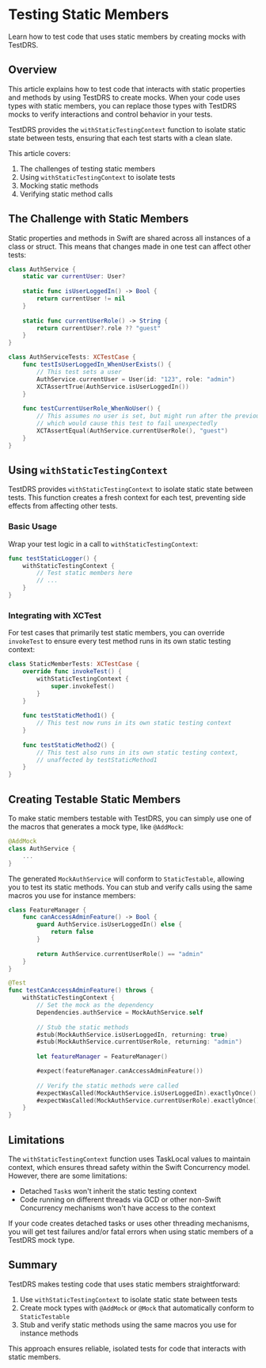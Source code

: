# Testing Static Members

Learn how to test code that uses static members by creating mocks with TestDRS.

## Overview

This article explains how to test code that interacts with static properties and methods by using TestDRS to create mocks. When your code uses types with static members, you can replace those types with TestDRS mocks to verify interactions and control behavior in your tests.

TestDRS provides the `withStaticTestingContext` function to isolate static state between tests, ensuring that each test starts with a clean slate.

This article covers:
1. The challenges of testing static members
2. Using `withStaticTestingContext` to isolate tests
3. Mocking static methods
4. Verifying static method calls

## The Challenge with Static Members

Static properties and methods in Swift are shared across all instances of a class or struct. This means that changes made in one test can affect other tests:

```swift
class AuthService {
    static var currentUser: User?
    
    static func isUserLoggedIn() -> Bool {
        return currentUser != nil
    }
    
    static func currentUserRole() -> String {
        return currentUser?.role ?? "guest"
    }
}

class AuthServiceTests: XCTestCase {
    func testIsUserLoggedIn_WhenUserExists() {
        // This test sets a user
        AuthService.currentUser = User(id: "123", role: "admin")
        XCTAssertTrue(AuthService.isUserLoggedIn())
    }
    
    func testCurrentUserRole_WhenNoUser() {
        // This assumes no user is set, but might run after the previous test
        // which would cause this test to fail unexpectedly
        XCTAssertEqual(AuthService.currentUserRole(), "guest")
    }
}
```

## Using `withStaticTestingContext`

TestDRS provides `withStaticTestingContext` to isolate static state between tests. This function creates a fresh context for each test, preventing side effects from affecting other tests.

### Basic Usage

Wrap your test logic in a call to `withStaticTestingContext`:

```swift
func testStaticLogger() {
    withStaticTestingContext {
        // Test static members here
        // ...
    }
}
```

### Integrating with XCTest

For test cases that primarily test static members, you can override `invokeTest` to ensure every test method runs in its own static testing context:

```swift
class StaticMemberTests: XCTestCase {
    override func invokeTest() {
        withStaticTestingContext {
            super.invokeTest()
        }
    }
    
    func testStaticMethod1() {
        // This test now runs in its own static testing context
    }
    
    func testStaticMethod2() {
        // This test also runs in its own static testing context,
        // unaffected by testStaticMethod1
    }
}
```

## Creating Testable Static Members

To make static members testable with TestDRS, you can simply use one of the macros that generates a mock type, like `@AddMock`:

```swift
@AddMock
class AuthService {
    ...
}
```

The generated `MockAuthService` will conform to `StaticTestable`, allowing you to test its static methods. You can stub and verify calls using the same macros you use for instance members:

```swift
class FeatureManager {
    func canAccessAdminFeature() -> Bool {
        guard AuthService.isUserLoggedIn() else {
            return false
        }
        
        return AuthService.currentUserRole() == "admin"
    }
}

@Test
func testCanAccessAdminFeature() throws {
    withStaticTestingContext {
        // Set the mock as the dependency
        Dependencies.authService = MockAuthService.self
        
        // Stub the static methods
        #stub(MockAuthService.isUserLoggedIn, returning: true)
        #stub(MockAuthService.currentUserRole, returning: "admin")
        
        let featureManager = FeatureManager()

        #expect(featureManager.canAccessAdminFeature())
        
        // Verify the static methods were called
        #expectWasCalled(MockAuthService.isUserLoggedIn).exactlyOnce()
        #expectWasCalled(MockAuthService.currentUserRole).exactlyOnce()
    }
}
```

## Limitations

The `withStaticTestingContext` function uses TaskLocal values to maintain context, which ensures thread safety within the Swift Concurrency model. However, there are some limitations:

- Detached `Task`s won't inherit the static testing context
- Code running on different threads via GCD or other non-Swift Concurrency mechanisms won't have access to the context

If your code creates detached tasks or uses other threading mechanisms, you will get test failures and/or fatal errors when using static members of a TestDRS mock type.
## Summary

TestDRS makes testing code that uses static members straightforward:

1. Use `withStaticTestingContext` to isolate static state between tests
2. Create mock types with `@AddMock` or `@Mock` that automatically conform to `StaticTestable`
3. Stub and verify static methods using the same macros you use for instance methods

This approach ensures reliable, isolated tests for code that interacts with static members.
